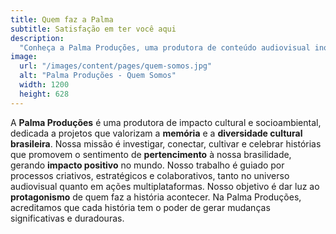 ```yaml
---
title: Quem faz a Palma
subtitle: Satisfação em ter você aqui
description:
  "Conheça a Palma Produções, uma produtora de conteúdo audiovisual inovadora e dinâmica. Saiba mais sobre nossa equipe de profissionais talentosos e nossa abordagem única para a produção de conteúdo."
image:
  url: "/images/content/pages/quem-somos.jpg"
  alt: "Palma Produções - Quem Somos"
  width: 1200
  height: 628
---
```


A **Palma Produções** é uma produtora de impacto cultural e socioambiental, dedicada a projetos que valorizam a **memória** e a **diversidade cultural brasileira**. Nossa missão é investigar, conectar, cultivar e celebrar histórias que promovem o sentimento de **pertencimento** à nossa brasilidade, gerando **impacto positivo** no mundo. Nosso trabalho é guiado por processos criativos, estratégicos e colaborativos, tanto no universo audiovisual quanto em ações multiplataformas. Nosso objetivo é dar luz ao **protagonismo** de quem faz a história acontecer. Na Palma Produções, acreditamos que cada história tem o poder de gerar mudanças significativas e duradouras.
